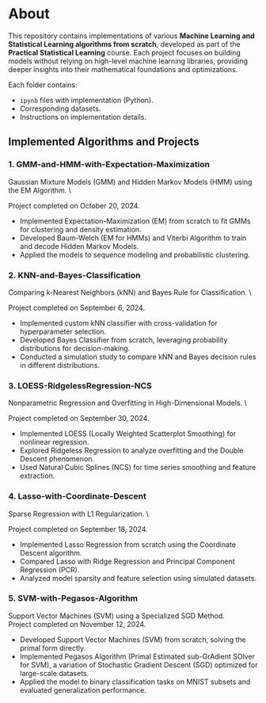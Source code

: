 # About

This repository contains implementations of various **Machine Learning and Statistical Learning algorithms from scratch**, developed as part of the **Practical Statistical Learning** course. Each project focuses on building models without relying on high-level machine learning libraries, providing deeper insights into their mathematical foundations and optimizations.

Each folder contains:
* `ipynb` files with implementation (Python).
* Corresponding datasets.
* Instructions on implementation details.

## Implemented Algorithms and Projects

### 1. GMM-and-HMM-with-Expectation-Maximization
Gaussian Mixture Models (GMM) and Hidden Markov Models (HMM) using the EM Algorithm. \

Project completed on October 20, 2024.

* Implemented Expectation-Maximization (EM) from scratch to fit GMMs for clustering and density estimation.
* Developed Baum-Welch (EM for HMMs) and Viterbi Algorithm to train and decode Hidden Markov Models.
* Applied the models to sequence modeling and probabilistic clustering.

### 2. KNN-and-Bayes-Classification
Comparing k-Nearest Neighbors (kNN) and Bayes Rule for Classification. \

Project completed on September 6, 2024.

* Implemented custom kNN classifier with cross-validation for hyperparameter selection.
* Developed Bayes Classifier from scratch, leveraging probability distributions for decision-making.
* Conducted a simulation study to compare kNN and Bayes decision rules in different distributions.

### 3. LOESS-RidgelessRegression-NCS
Nonparametric Regression and Overfitting in High-Dimensional Models. \

Project completed on September 30, 2024.

* Implemented LOESS (Locally Weighted Scatterplot Smoothing) for nonlinear regression.
* Explored Ridgeless Regression to analyze overfitting and the Double Descent phenomenon.
* Used Natural Cubic Splines (NCS) for time series smoothing and feature extraction.

### 4. Lasso-with-Coordinate-Descent
Sparse Regression with L1 Regularization. \

Project completed on September 18, 2024.

* Implemented Lasso Regression from scratch using the Coordinate Descent algorithm.
* Compared Lasso with Ridge Regression and Principal Component Regression (PCR).
* Analyzed model sparsity and feature selection using simulated datasets.

### 5. SVM-with-Pegasos-Algorithm
Support Vector Machines (SVM) using a Specialized SGD Method. \
Project completed on November 12, 2024.

* Developed Support Vector Machines (SVM) from scratch, solving the primal form directly.
* Implemented Pegasos Algorithm (Primal Estimated sub-GrAdient SOlver for SVM), a variation of Stochastic Gradient Descent (SGD) optimized for large-scale datasets.
* Applied the model to binary classification tasks on MNIST subsets and evaluated generalization performance.
